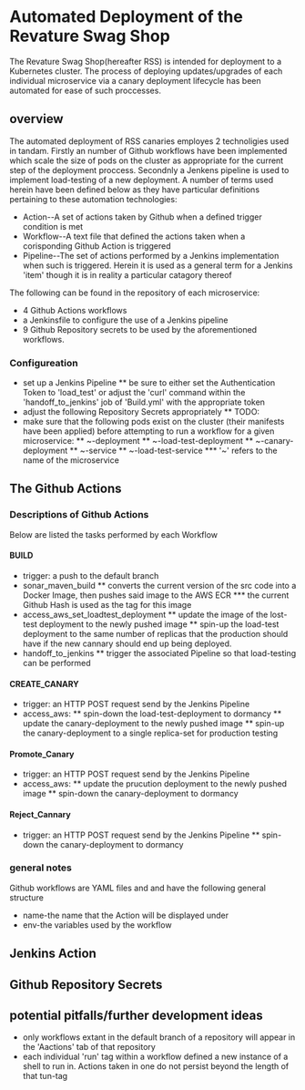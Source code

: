 # Automated Deployment of the Revature Swag Shop
The Revature Swag Shop(hereafter RSS) is intended for deployment to a Kubernetes cluster. The process of deploying updates/upgrades of each individual microservice via a canary deployment lifecycle has been automated for ease of such proccesses. 

## overview
The automated deployment of RSS canaries employes 2 technoligies used in tandam.  Firstly an number of Github workflows have been implemented which scale the size of pods on the cluster as appropriate for the current step of the deployment proccess.  Secondnly a Jenkens pipeline is used to implement load-testing of a new deployment. 
A number of terms used herein have been defined below as they have particular definitions pertaining to these automation technologies:
* Action--A set of actions taken by Github when a defined trigger condition is met
* Workflow--A text file that defined the actions taken when a corisponding Github Action is triggered
* Pipeline--The set of actions performed by a Jenkins implementation when such is triggered.  Herein it is used as a general term for a Jenkins 'item' though it is in reality a particular catagory thereof

The following can be found in the repository of each microservice:
* 4 Github Actions workflows 
* a Jenkinsfile to configure the use of a Jenkins pipeline
* 9 Github Repository secrets to be used by the aforementioned workflows.

### Configureation
* set up a Jenkins Pipeline
** be sure to either set the Authentication Token to 'load_test' or adjust the  'curl' command within the 'handoff_to_jenkins' job of 'Build.yml' with the appropriate token
* adjust the following Repository Secrets appropriately
** TODO: 
* make sure that the following pods exist on the cluster (their manifests have been applied) before attempting to run a workflow for a given microservice:
** ~-deployment
** ~-load-test-deployment
** ~-canary-deployment
** ~-service
** ~-load-test-service
*** '~' refers to the name of the microservice


## The Github Actions

### Descriptions of Github Actions
Below are listed the tasks performed by each Workflow

#### BUILD
* trigger: a push to the default branch
* sonar_maven_build
** converts the current version of the src code into a Docker Image, then pushes said image to the AWS ECR
*** the current Github Hash is used as the tag for this image
* access_aws_set_loadtest_deployment
** update the image of the lost-test deployment to the newly pushed image
** spin-up the load-test deployment to the same number of replicas that the production should have if the new cannary should end up being deployed.
* handoff_to_jenkins
** trigger the associated Pipeline so that load-testing can be performed

#### CREATE_CANARY
* trigger: an HTTP POST request send by the Jenkins Pipeline
* access_aws:
** spin-down the load-test-deployment to dormancy
** update the canary-deployment to the newly pushed image
** spin-up the canary-deployment to a single replica-set for production testing

#### Promote_Canary
* trigger: an HTTP POST request send by the Jenkins Pipeline
* access_aws:
** update the prucution deployment to the newly pushed image
** spin-down the canary-deployment to dormancy

#### Reject_Cannary
* trigger: an HTTP POST request send by the Jenkins Pipeline
** spin-down the canary-deployment to dormancy

### general notes
Github workflows are YAML files and and have the following general structure
* name-the name that the Action will be displayed under
* env-the variables used by the workflow


## Jenkins Action

## Github Repository Secrets

## potential pitfalls/further development ideas
* only workflows extant in the default branch of a repository will appear in the 'Aactions' tab of that repository
* each individual 'run' tag within a workflow defined a new instance of a shell to run in.  Actions taken in one do not persist beyond the length of that tun-tag
